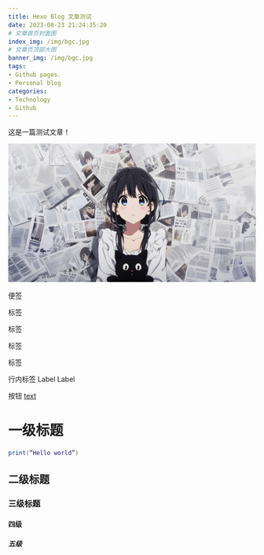 ```yaml
---
title: Hexo Blog 文章测试
date: 2023-08-23 21:24:35:20
# 文章首页封面图
index_img: /img/bgc.jpg
# 文章页顶部大图
banner_img: /img/bgc.jpg
tags:
- Github pages.
- Personal blog
categories:
- Technology
- Github
---
```


这是一篇测试文章！

![图片引用](/img/bgc.jpg)

便签
<p class="note note-primary">标签</p>
<p class="note note-success">标签</p>
<p class="note note-warning">标签</p>
<p class="note note-info">标签</p>

行内标签
<span class="label label-primary">Label</span>
<span class="label label-success">Label</span>

按钮
<a class="btn" href="url" title="title">text</a>

# 一级标题

````lua
print(“Hello world”)
````



## 二级标题

### 三级标题

#### 四级

##### 五级